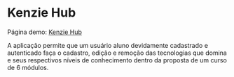 # Kenzie Hub

Página demo: [Kenzie Hub](https://react-entrega-s2-kenzie-hub-rafaelfhsantos.vercel.app/cadastro)

A aplicação permite que um usuário aluno devidamente cadastrado e autenticado faça o cadastro, edição e remoção das tecnologias que domina e seus respectivos níveis de conhecimento dentro da proposta de um curso de 6 módulos.
